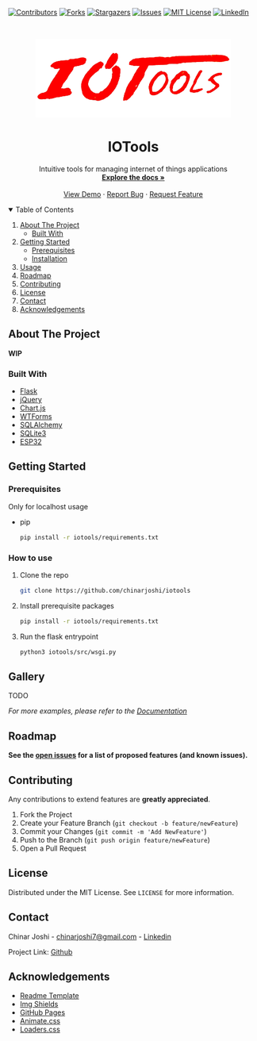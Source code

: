 [![Contributors][contributors-shield]][contributors-url]
[![Forks][forks-shield]][forks-url]
[![Stargazers][stars-shield]][stars-url]
[![Issues][issues-shield]][issues-url]
[![MIT License][license-shield]][license-url]
[![LinkedIn][linkedin-shield]][linkedin-url]

<!-- PROJECT LOGO -->
<br />

<p align="center">
  <a href="#">
    <img src="assets/logo.png" alt="Logo" width="394" height="159">
  </a>

  <h1 align="center">IOTools</h1>

  <p align="center">
    Intuitive tools for managing internet of things applications
    <br />
    <a href="https://github.com/chinarjoshi/iotools"><strong>Explore the docs »</strong></a>
    <br />
    <br />
    <a href="#">View Demo</a>
    ·
    <a href="https://github.com/chinarjoshi/iotools/issues">Report Bug</a>
    ·
    <a href="https://github.com/chinarjoshi/iotools/issues">Request Feature</a>
  </p>
</p>

<!-- TABLE OF CONTENTS -->
<details open="open">
  <summary>Table of Contents</summary>
  <ol>
    <li>
      <a href="#about-the-project">About The Project</a>
      <ul>
        <li><a href="#built-with">Built With</a></li>
      </ul>
    </li>
    <li>
      <a href="#getting-started">Getting Started</a>
      <ul>
        <li><a href="#prerequisites">Prerequisites</a></li>
        <li><a href="#installation">Installation</a></li>
      </ul>
    </li>
    <li><a href="#usage">Usage</a></li>
    <li><a href="#roadmap">Roadmap</a></li>
    <li><a href="#contributing">Contributing</a></li>
    <li><a href="#license">License</a></li>
    <li><a href="#contact">Contact</a></li>
    <li><a href="#acknowledgements">Acknowledgements</a></li>
  </ol>
</details>


<!-- ABOUT THE PROJECT -->
## About The Project

**WIP**


### Built With

* [Flask](https://flask.palletsprojects.com)
* [jQuery](https://jquery.com)
* [Chart.js](https://chartjs.org)
* [WTForms](https://wtforms.readthedocs.io)
* [SQLAlchemy](https://sqlalchemy.org)
* [SQLite3](https://sqlite.org)
* [ESP32](https://espressif.com/en/products/socs/esp32)

## Getting Started

### Prerequisites
Only for localhost usage

* pip
  ```sh
  pip install -r iotools/requirements.txt
  ```

### How to use

1. Clone the repo
   ```sh
   git clone https://github.com/chinarjoshi/iotools
   ```
2. Install prerequisite packages
   ```sh
   pip install -r iotools/requirements.txt
   ```
4. Run the flask entrypoint
   ```sh
   python3 iotools/src/wsgi.py
   ```

<!-- USAGE EXAMPLES -->
## Gallery

TODO

_For more examples, please refer to the [Documentation](https://github.com/chinarjoshi/iotools)_

<!-- ROADMAP -->
## Roadmap

__See the [open issues](https://github.com/chinarjoshi/iotools/issues) for a list of proposed features (and known issues).__
<br>

<!-- CONTRIBUTING -->
## Contributing

Any contributions to extend features are **greatly appreciated**.

1. Fork the Project
2. Create your Feature Branch (`git checkout -b feature/newFeature`)
3. Commit your Changes (`git commit -m 'Add NewFeature'`)
4. Push to the Branch (`git push origin feature/newFeature`)
5. Open a Pull Request

<!-- LICENSE -->
## License

Distributed under the MIT License. See `LICENSE` for more information.


<!-- CONTACT -->
## Contact

Chinar Joshi - chinarjoshi7@gmail.com - [Linkedin](https://linkedin.com/in/chinar-joshi-905493207/)

Project Link: [Github](https://github.com/chinarjoshi/iotools)


## Acknowledgements
* [Readme Template](https://github.com/othneildrew/Best-README-Template)
* [Img Shields](https://shields.io)
* [GitHub Pages](https://pages.github.com)
* [Animate.css](https://daneden.github.io/animate.css)
* [Loaders.css](https://connoratherton.com/loaders)

<!-- MARKDOWN LINKS & IMAGES -->
<!-- https://www.markdownguide.org/basic-syntax/#reference-style-links -->
[contributors-shield]: https://img.shields.io/github/contributors/chinarjoshi/iotools?style=for-the-badge
[contributors-url]: https://github.com/chinarjoshi/iotools/graphs/contributors
[forks-shield]: https://img.shields.io/github/forks/chinarjoshi/iotools?style=for-the-badge
[forks-url]: https://github.com/chinarjoshi/iotools/network/members
[stars-shield]: https://img.shields.io/github/stars/chinarjoshi/iotools?style=for-the-badge
[stars-url]: https://github.com/chinarjoshi/iotools/stargazers
[issues-shield]: https://img.shields.io/github/issues/chinarjoshi/iotools?style=for-the-badge
[issues-url]: https://github.com/chinarjoshi/iotools/issues
[license-shield]: https://img.shields.io/github/license/chinarjoshi/iotools?style=for-the-badge
[license-url]: https://github.com/chinarjoshi/iotools/blob/master/LICENSE
[linkedin-shield]: https://img.shields.io/badge/-LinkedIn-black.svg?style=for-the-badge&logo=linkedin&colorB=555
[linkedin-url]: https://www.linkedin.com/in/chinar-joshi-905493207/
[product-screenshot]: images/screenshot.png
